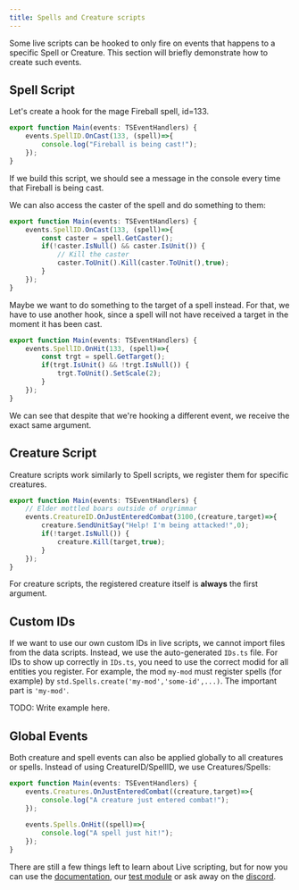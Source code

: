 ```yaml
---
title: Spells and Creature scripts
---
```


Some live scripts can be hooked to only fire on events that happens to a specific Spell or Creature. This section will briefly demonstrate how to create such events.

## Spell Script

Let's create a hook for the mage Fireball spell, id=133.

```ts
export function Main(events: TSEventHandlers) {
    events.SpellID.OnCast(133, (spell)=>{
        console.log("Fireball is being cast!");
    });
}
```

If we build this script, we should see a message in the console every time that Fireball is being cast. 

We can also access the caster of the spell and do something to them:

```ts
export function Main(events: TSEventHandlers) {
    events.SpellID.OnCast(133, (spell)=>{
        const caster = spell.GetCaster();
        if(!caster.IsNull() && caster.IsUnit()) {
            // Kill the caster
            caster.ToUnit().Kill(caster.ToUnit(),true);
        }
    });
}
```

Maybe we want to do something to the target of a spell instead. For that, we have to use another hook, since a spell will not have received a target in the moment it has been cast.

```ts
export function Main(events: TSEventHandlers) {
    events.SpellID.OnHit(133, (spell)=>{
        const trgt = spell.GetTarget();
        if(trgt.IsUnit() && !trgt.IsNull()) {
            trgt.ToUnit().SetScale(2);
        }
    });
}
```

We can see that despite that we're hooking a different event, we receive the exact same argument.

## Creature Script

Creature scripts work similarly to Spell scripts, we register them for specific creatures.

```ts
export function Main(events: TSEventHandlers) {
    // Elder mottled boars outside of orgrimmar
    events.CreatureID.OnJustEnteredCombat(3100,(creature,target)=>{
        creature.SendUnitSay("Help! I'm being attacked!",0);
        if(!target.IsNull()) {
            creature.Kill(target,true);
        }
    });
}
```

For creature scripts, the registered creature itself is **always** the first argument.

## Custom IDs
If we want to use our own custom IDs in live scripts, we cannot import files from the data scripts. Instead, we use the auto-generated `IDs.ts` file. For IDs to show up correctly in `IDs.ts`, you need to use the correct modid for all entities you register. For example, the mod `my-mod` must register spells (for example) by `std.Spells.create('my-mod','some-id',...)`. The important part is `'my-mod'`.

TODO: Write example here.

## Global Events

Both creature and spell events can also be applied globally to all creatures or spells. Instead of using CreatureID/SpellID, we use Creatures/Spells:

```ts
export function Main(events: TSEventHandlers) {
    events.Creatures.OnJustEnteredCombat((creature,target)=>{
        console.log("A creature just entered combat!");
    });
    
    events.Spells.OnHit((spell)=>{
        console.log("A spell just hit!");
    });
}
```

There are still a few things left to learn about Live scripting, but for now you can use the [documentation](../Documentation/TSWoW/LiveScripts.md), our [test module](https://github.com/tswow/tswow-testmodule) or ask away on the [discord](https://discord.gg/M89n6TZh9x).
